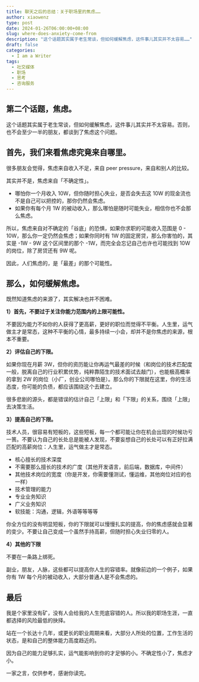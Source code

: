 ```yaml
---
title: 聊天之后的总结：关于职场里的焦虑……
author: xiaowenz
type: post
date: 2024-01-26T06:00:00+08:00
slug: where-does-anxiety-come-from
description: "这个话题其实属于老生常谈，但如何缓解焦虑，这件事儿其实并不太容易……"
draft: false
categories:
  - I am a Writer
tags:
  - 社交媒体
  - 职场
  - 思考
  - 咨询服务
---
```


## 第二个话题，焦虑。

这个话题其实属于老生常谈，但如何缓解焦虑，这件事儿其实并不太容易。否则，也不会至少一半的朋友，都谈到了焦虑这个问题。

## 首先，我们来看焦虑究竟来自哪里。

很多朋友会觉得，焦虑来自收入不足，来自 peer pressure，来自和别人的比较。

其实并不是，焦虑来自「不确定性」。

- 哪怕你一个月收入 10W，但你随时担心失业，是否会失去这 10W 的现金流也不是自己可以把控的，那你仍然会焦虑。
- 如果你有每个月 1W 的被动收入，那么哪怕是随时可能失业，相信你也不会那么焦虑。

所以，焦虑来自对不确定的「谷底」的恐惧，如果你求职的可能收入范围是 0 - 10W，那么你一定仍然会焦虑；如果你同时有 1W 的固定房贷，那么你害怕的，其实是 -1W - 9W 这个区间里的那个 -1W，而完全会忘记自己也许也可能找到 10W 的岗位，除了房贷还有 9W 呢。

因此，人们焦虑的，是「最差」的那个可能性。

## 那么，如何缓解焦虑。

既然知道焦虑的来源了，其实解决也并不困难。

**1）首先，不要过于关注你能力范围内的上限可能性。**

不要因为能力不如你的人获得了更高薪，更好的职位而觉得不平衡。人生里，运气做主才是常态，这种不平衡的心情，最多持续一小会，却并不是你焦虑的来源，根本不重要。

**2）评估自己的下限。**

如果你现在月薪 3W，但你的资历能让你再运气最差的时候（和岗位的技术匹配度一般，脱离自己的行业积累优势，纯粹靠陌生的技术面试去敲门），也能极高概率的拿到 2W 的岗位（小厂，创业公司哪怕是）。那么你的下限就在这里，你的生活态度，你可能的负债，都应该围绕这个去建立。

很多悲剧的源头，都是错误的估计自己「上限」和「下限」的关系，围绕「上限」去决策生活。

**3）提高自己的下限。**

技术人员，很容易有短板的，这些短板，每一个都可能让你在机会出现的时候功亏一篑。不要认为自己的长处总是能被人发现，不要妄想自己的长处可以有正好拉满匹配的高薪岗位：人生里，运气做主才是常态。

- 核心擅长的技术深度
- 不需要那么擅长的技术的广度（其他开发语言，前后端，数据库，中间件）
- 其他技术岗位的宽度（你是开发，你需要懂测试，懂运维，其他岗位对应的也一样）
- 技术管理的能力
- 专业业务知识
- 广义业务知识
- 软技能：沟通，逻辑，外语等等等等

你全方位的没有明显短板，你的下限就可以慢慢扎实的提高，你的焦虑感就会显著的变少。不要让自己变成一个虽然手持高薪，但随时担心失业归零的人。

**4）其他的下限**

不要在一条路上绑死。

副业，朋友，人脉，这些都可以提高你人生的容错率。就像前边的一个例子，如果你有 1W 每个月的被动收入，大部分普通人是不会焦虑的。

## 最后

我是个家里没有矿，没有人会给我的人生兜底容错的人。所以我的职场生涯，一直都选择的风险最低的抉择。

站在一个长达十几年，或更长的职业周期来看，大部分人所处的位置，工作生活的状态，是和自己的整体能力高度趋近的。

因为自己的能力足够扎实，运气能影响到你的才足够的小。不确定性小了，焦虑才小。

一家之言，仅供参考，感谢你读完。